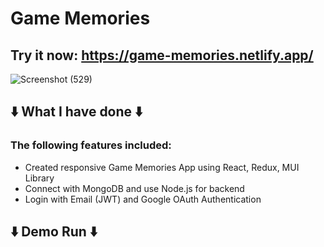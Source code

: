 # Game Memories
## Try it now: https://game-memories.netlify.app/

![Screenshot (529)](https://user-images.githubusercontent.com/79184498/206333204-ba3e57f3-08c5-47a6-961e-5bdd6e4ae4b6.png)


## ⬇️ What I have done ⬇️
### The following features included:
- Created responsive Game Memories App using React, Redux, MUI Library
- Connect with MongoDB and use Node.js for backend
- Login with Email (JWT) and Google OAuth Authentication

## ⬇️ Demo Run ⬇️ 
